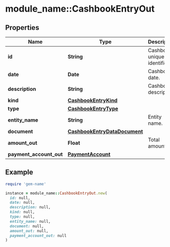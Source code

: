 # module_name::CashbookEntryOut

## Properties

| Name | Type | Description | Notes |
| ---- | ---- | ----------- | ----- |
| **id** | **String** | Cashbook unique identifier. |  |
| **date** | **Date** | Cashbook date. |  |
| **description** | **String** | Cashbook description. |  |
| **kind** | [**CashbookEntryKind**](CashbookEntryKind.md) |  |  |
| **type** | [**CashbookEntryType**](CashbookEntryType.md) |  |  |
| **entity_name** | **String** | Entity name. | [optional] |
| **document** | [**CashbookEntryDataDocument**](CashbookEntryDataDocument.md) |  | [optional] |
| **amount_out** | **Float** | Total amount out. | [optional] |
| **payment_account_out** | [**PaymentAccount**](PaymentAccount.md) |  | [optional] |

## Example

```ruby
require 'gem-name'

instance = module_name::CashbookEntryOut.new(
  id: null,
  date: null,
  description: null,
  kind: null,
  type: null,
  entity_name: null,
  document: null,
  amount_out: null,
  payment_account_out: null
)
```

